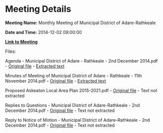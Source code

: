 # Meeting Details

**Meeting Name:** Monthly Meeting of Municipal District of Adare-Rathkeale

**Date and Time:** 2014-12-02 09:00:00

**[Link to Meeting](https://www.limerick.ie/council/whats-on/monthly-meeting-municipal-district-adare-rathkeale-14)**

Files: 

Agenda - Municipal District of Adare - Rathkeale - 2nd December 2014.pdf - [Original file](https://www.limerick.ie/sites/default/files/media/documents/2017-07/agenda_-_municipal_district_of_adare_-_rathkeale_-_2nd_december_2014.pdf) - [Extracted text](./Agenda%20-%20Municipal%20District%20of%20Adare%20-%20Rathkeale%20-%202nd%20December%202014.md)

Minutes of Meeting of Municipal District of Adare - Rathkeale - 11th November 2014.pdf - [Original file](https://www.limerick.ie/sites/default/files/media/documents/2017-07/minutes_of_meeting_of_municipal_district_of_adare_-_rathkeale_-_11th_november_2014.pdf) - [Extracted text](./Minutes%20of%20Meeting%20of%20Municipal%20District%20of%20Adare%20-%20Rathkeale%20-%2011th%20November%202014.md)

Proposed Askeaton Local Area Plan 2015-2021.pdf - [Original file](https://www.limerick.ie/sites/default/files/media/documents/2017-07/proposed_askeaton_local_area_plan_2015-2021.pdf) - Text not extracted

Replies to Questions - Municipal District of Adare-Rathkeale - 2nd December 2014.pdf - [Original file](https://www.limerick.ie/sites/default/files/media/documents/2017-07/replies_to_questions_-_municipal_district_of_adare-rathkeale_-_2nd_december_2014.pdf) - Text not extracted

Reply to Notice of Motion - Municipal District of Adare-Rathkeale - 2nd December 2014.pdf - [Original file](https://www.limerick.ie/sites/default/files/media/documents/2017-07/replies_to_questions_-_municipal_district_of_adare-rathkeale_-_2nd_december_2014_0.pdf) - Text not extracted

